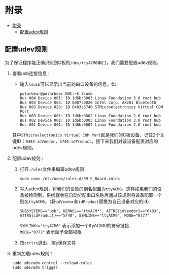 # 附录

- [附录](#附录)
  - [配置udev规则](#配置udev规则)

## 配置udev规则

为了保证程序能正确识别到C板的`/dev/ttyACM0`串口，我们需要配置udev规则。

1. 查看usb连接信息：
   - 输入`lsusb`可以显示出当前的串口设备的信息。如：

        ``` shell
        polarbear@polarbear-NUC:~$ lsusb
        Bus 004 Device 001: ID 1d6b:0003 Linux Foundation 3.0 root hub
        Bus 003 Device 003: ID 8087:0026 Intel Corp. AX201 Bluetooth
        Bus 003 Device 023: ID 0483:5740 STMicroelectronics Virtual COM Port
        Bus 003 Device 001: ID 1d6b:0002 Linux Foundation 2.0 root hub
        Bus 002 Device 001: ID 1d6b:0003 Linux Foundation 3.0 root hub
        Bus 001 Device 001: ID 1d6b:0002 Linux Foundation 2.0 root hub
        ```

   其中`STMicroelectronics Virtual COM Port`就是我们的C板设备，记住2个关键ID：`0483-idVendor`，`5740-idProduct`。接下来我们对该设备配置对应的udev规则。

2. 配置udev规则：
   1. 打开`.rules`文件来编辑udev规则

      ``` shell
      sudo nano /etc/udev/rules.d/99-C_Board.rules
      ```

   2. 写入udev规则，将我们的设备的别名配置为`ttyACM0`，这样如果我们的设备被检测到，系统就会在自动分配串口名称后通过该规则将设备配置一个别名`ttyACM0`。（将`idVendor`和`idProduct`替换为自己设备对应的id）

      ``` shell
      SUBSYSTEMS=="usb", KERNEL=="ttyACM*", ATTRS{idVendor}=="0483", ATTRS{idProduct}=="5740", SYMLINK+="ttyACM0", MODE="0777"
      ```

      `SYMLINK+="ttyACM0"` 表示添加一个ttyACM0的符号链接\
      `MODE="0777"` 表示赋予全部权限

   3. 按`ctrl+x`退出，按`y`保存文件

3. 重新加载udev规则：

   ``` shell
   sudo udevadm control --reload-rules
   sudo udevadm trigger
   ```
